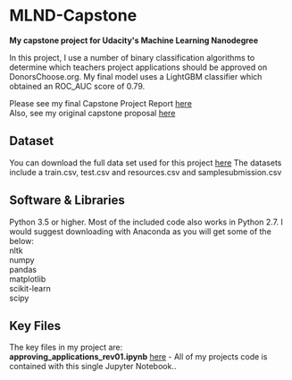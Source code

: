 # MLND-Capstone
**My capstone project for Udacity's Machine Learning Nanodegree** 

In this project, I use a number of binary classification algorithms to determine which teachers project applications should be approved on DonorsChoose.org. My final model uses a LightGBM classifier which obtained an ROC_AUC score of 0.79.  
 
Please see my final Capstone Project Report [here](myLib/README.md)  
Also, see my original capstone proposal [here](https://github.com/nialloh23/machine-learning-nd/blob/master/p5-machine-learning-capstone/Capstone%20Project%20Proposal_NOH%20Rev02.pdf)  

## Dataset
You can download the full data set used for this project [here](https://www.kaggle.com/c/donorschoose-application-screening/data)
The datasets include a train.csv, test.csv and resources.csv and samplesubmission.csv

## Software & Libraries
Python 3.5 or higher. Most of the included code also works in Python 2.7. I would suggest downloading with Anaconda as you will get some of the below:  
nltk  
numpy   
pandas  
matplotlib  
scikit-learn  
scipy  

## Key Files
The key files in my project are:  
**approving_applications_rev01.ipynb** [here](myLib/README.md) - All of my projects code is contained with this single Jupyter Notebook.. 


